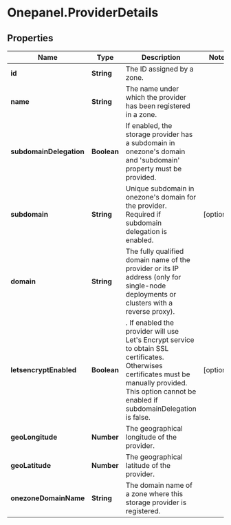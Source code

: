 # Onepanel.ProviderDetails

## Properties
Name | Type | Description | Notes
------------ | ------------- | ------------- | -------------
**id** | **String** | The ID assigned by a zone. | 
**name** | **String** | The name under which the provider has been registered in a zone. | 
**subdomainDelegation** | **Boolean** | If enabled, the storage provider has a subdomain in onezone&#39;s domain and  &#39;subdomain&#39; property must be provided.  | 
**subdomain** | **String** | Unique subdomain in onezone&#39;s domain for the provider. Required if subdomain  delegation is enabled.  | [optional] 
**domain** | **String** | The fully qualified domain name of the provider or its IP address  (only for single-node deployments or clusters with a reverse proxy).  | 
**letsencryptEnabled** | **Boolean** | . If enabled the provider will use Let&#39;s Encrypt service to obtain SSL certificates. Otherwises certificates must be manually provided. This option cannot be enabled if subdomainDelegation is false. | [optional] 
**geoLongitude** | **Number** | The geographical longitude of the provider. | 
**geoLatitude** | **Number** | The geographical latitude of the provider. | 
**onezoneDomainName** | **String** | The domain name of a zone where this storage provider is registered. | 


